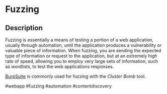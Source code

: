 # Fuzzing

## Description
Fuzzing is essentially a means of testing a portion of a web application, usually through automation, until the application produces a vulnerability or valuable piece of information. When fuzzing, you are sending the expected type of information or request to the application, but at an extremely high rate of speed, allowing you to employ very large sets of information, such as wordlists, to test the web applications responses. 

[BurpSuite](../../tools_and_tricks/tools/red/BurpSuite.md) is commonly used for fuzzing with the *Cluster Bomb* tool. 

#webapp #fuzzing #automation #contentdiscovery 